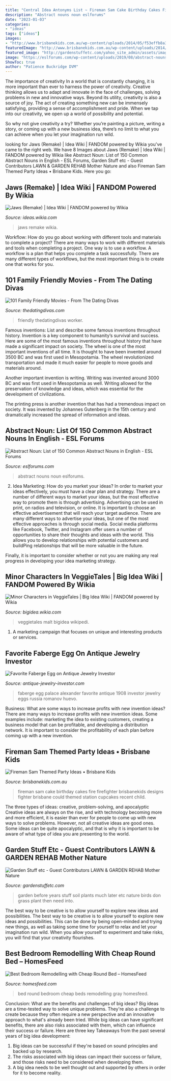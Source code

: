 ```yaml
---
title: "Central Idea Antonyms List ~ Fireman Sam Cake Birthday Cakes Fire Firefighter Brisbanekids Designs Fighter Brisbane Could Themed Station Cupcakes Recent Child"
description: "Abstract nouns noun eslforums"
date: "2023-01-03"
categories:
- "ideas"
tags: ["ideas"]
images:
- "http://www.brisbanekids.com.au/wp-content/uploads/2014/05/f53effb8a3d399ae56606ee2a13ee892.jpg"
featuredImage: "http://www.brisbanekids.com.au/wp-content/uploads/2014/05/f53effb8a3d399ae56606ee2a13ee892.jpg"
featured_image: "http://gardenstuffetc.com/yahoo_site_admin/assets/images/after.67185344_std.jpg"
image: "https://eslforums.com/wp-content/uploads/2019/08/abstract-nouns-3-1.jpg"
ShowToc: true
author: "Patience Buckridge DVM"
---
```



The importance of creativity
In a world that is constantly changing, it is more important than ever to harness the power of creativity. Creative thinking allows us to adapt and innovate in the face of challenges, solving problems in new and innovative ways.
Beyond its utility, creativity is also a source of joy. The act of creating something new can be immensely satisfying, providing a sense of accomplishment and pride. When we tap into our creativity, we open up a world of possibility and potential.

So why not give creativity a try? Whether you’re painting a picture, writing a story, or coming up with a new business idea, there’s no limit to what you can achieve when you let your imagination run wild.

	

		
looking for Jaws (Remake) | Idea Wiki | FANDOM powered by Wikia you've came to the right web. We have 8 Images about Jaws (Remake) | Idea Wiki | FANDOM powered by Wikia like Abstract Noun: List of 150 Common Abstract Nouns in English - ESL Forums, Garden Stuff etc - Guest Contributors LAWN &amp; GARDEN REHAB Mother Nature and also Fireman Sam Themed Party Ideas • Brisbane Kids. Here you go:
		
    
## Jaws (Remake) | Idea Wiki | FANDOM Powered By Wikia

<img loading=lazy src="https://vignette.wikia.nocookie.net/ideas/images/3/34/Tumblr_lqcv3vmrdV1qhzdcmo1_500.jpg/revision/latest?cb=20140413054910" onerror="this.onerror=null;this.src='https://tse2.mm.bing.net/th?id=OIP.sYHetrTXXtaq5meAm87KjQAAAA&amp;pid=15.1';" alt="Jaws (Remake) | Idea Wiki | FANDOM powered by Wikia">

_Source: ideas.wikia.com_

>jaws remake wikia. 

	

Workflow: How do you go about working with different tools and materials to complete a project?
There are many ways to work with different materials and tools when completing a project. One way is to use a workflow. A workflow is a plan that helps you complete a task successfully. There are many different types of workflows, but the most important thing is to create one that works for you.

    
## 101 Family Friendly Movies - From The Dating Divas

<img loading=lazy src="https://www.thedatingdivas.com/wp-content/uploads/2016/04/AnimatedFamily-Friendly-Movies.jpg" onerror="this.onerror=null;this.src='https://tse3.mm.bing.net/th?id=OIP.CL2yw_ufUm7dbaFPdPSocwHaMy&amp;pid=15.1';" alt="101 Family Friendly Movies - From The Dating Divas">

_Source: thedatingdivas.com_

>friendly thedatingdivas worker. 

	

Famous inventions: List and describe some famous inventions throughout history.
Invention is a key component to humanity’s survival and success. Here are some of the most famous inventions throughout history that have made a significant impact on society.
The wheel is one of the most important inventions of all time. It is thought to have been invented around 3500 BC and was first used in Mesopotamia. The wheel revolutionized transportation and made it much easier for people to move goods and materials around.

Another important invention is writing. Writing was invented around 3000 BC and was first used in Mesopotamia as well. Writing allowed for the preservation of knowledge and ideas, which was essential for the development of civilizations.

The printing press is another invention that has had a tremendous impact on society. It was invented by Johannes Gutenberg in the 15th century and dramatically increased the spread of information and ideas.

    
## Abstract Noun: List Of 150 Common Abstract Nouns In English - ESL Forums

<img loading=lazy src="https://eslforums.com/wp-content/uploads/2019/08/abstract-nouns-3-1.jpg" onerror="this.onerror=null;this.src='https://tse2.mm.bing.net/th?id=OIP.Td6DX_xEOIn0zxFlKurhVgHaD4&amp;pid=15.1';" alt="Abstract Noun: List of 150 Common Abstract Nouns in English - ESL Forums">

_Source: eslforums.com_

>abstract nouns noun eslforums. 

	

2. Idea Marketing: How do you market your ideas?
In order to market your ideas effectively, you must have a clear plan and strategy. There are a number of different ways to market your ideas, but the most effective way to promote them is through advertising. Advertising can be used in print, on radios and television, or online. It is important to choose an effective advertisement that will reach your target audience.
There are many different ways to advertise your ideas, but one of the most effective approaches is through social media. Social media platforms like Facebook, Twitter, and Instagram offer users a number of opportunities to share their thoughts and ideas with the world. This allows you to develop relationships with potential customers and buildPing relationships that will be more valuable in the future.

Finally, it is important to consider whether or not you are making any real progress in developing your idea marketing strategy.

    
## Minor Characters In VeggieTales | Big Idea Wiki | FANDOM Powered By Wikia

<img loading=lazy src="https://vignette.wikia.nocookie.net/bigidea/images/2/2c/GodWantsMeToForgiveThem181.png/revision/latest?cb=20160830060858" onerror="this.onerror=null;this.src='https://tse2.mm.bing.net/th?id=OIP.yT1vL04HYFjcgrcCeKFVcgHaFu&amp;pid=15.1';" alt="Minor Characters in VeggieTales | Big Idea Wiki | FANDOM powered by Wikia">

_Source: bigidea.wikia.com_

>veggietales malt bigidea wikipedi. 

	

1. A marketing campaign that focuses on unique and interesting products or services.

    
## Favorite Faberge Egg On Antique Jewelry Investor

<img loading=lazy src="http://www.antique-jewelry-investor.com/images/favorite-faberge-egg.jpg" onerror="this.onerror=null;this.src='https://tse3.mm.bing.net/th?id=OIP.GnGr76yitX1vAB6KrpHkvwHaOf&amp;pid=15.1';" alt="Favorite Faberge Egg on Antique Jewelry Investor">

_Source: antique-jewelry-investor.com_

>faberge egg palace alexander favorite antique 1908 investor jewelry eggs russia romanov huevo. 

	

Business: What are some ways to increase profits with new invention ideas?
There are many ways to increase profits with new invention ideas. Some examples include: marketing the idea to existing customers, creating a business model that can be profitable, and developing a distribution network. It is important to consider the profitability of each plan before coming up with a new invention.

    
## Fireman Sam Themed Party Ideas • Brisbane Kids

<img loading=lazy src="http://www.brisbanekids.com.au/wp-content/uploads/2014/05/f53effb8a3d399ae56606ee2a13ee892.jpg" onerror="this.onerror=null;this.src='https://tse4.mm.bing.net/th?id=OIP.qIum4RwDbeY1r8x4Bw1JggHaLH&amp;pid=15.1';" alt="Fireman Sam Themed Party Ideas • Brisbane Kids">

_Source: brisbanekids.com.au_

>fireman sam cake birthday cakes fire firefighter brisbanekids designs fighter brisbane could themed station cupcakes recent child. 

	

The three types of ideas: creative, problem-solving, and apocalyptic
Creative ideas are always on the rise, and with technology becoming more and more efficient, it is easier than ever for people to come up with new ways to solve problems. However, not all creative ideas are good ones. Some ideas can be quite apocalyptic, and that is why it is important to be aware of what type of idea you are presenting to the world.

    
## Garden Stuff Etc - Guest Contributors LAWN &amp; GARDEN REHAB Mother Nature

<img loading=lazy src="http://gardenstuffetc.com/yahoo_site_admin/assets/images/after.67185344_std.jpg" onerror="this.onerror=null;this.src='https://tse4.mm.bing.net/th?id=OIP.-jgEhEobPZBFeQdC9tZ6hgHaE7&amp;pid=15.1';" alt="Garden Stuff etc - Guest Contributors LAWN &amp; GARDEN REHAB Mother Nature">

_Source: gardenstuffetc.com_

>garden before years stuff soil plants much later etc nature birds don grass plant then need into. 

	

The best way to be creative is to allow yourself to explore new ideas and possibilities.
The best way to be creative is to allow yourself to explore new ideas and possibilities. This can be done by being open-minded and trying new things, as well as taking some time for yourself to relax and let your imagination run wild. When you allow yourself to experiment and take risks, you will find that your creativity flourishes.

    
## Best Bedroom Remodelling With Cheap Round Bed – HomesFeed

<img loading=lazy src="https://homesfeed.com/wp-content/uploads/2015/10/adorable-black-cheap-round-bed-idea-with-sparkling-gray-bedding-with-glitter-and-floor-lamp-and-white-flooring-and-natural-stone-wall-accent.jpg" onerror="this.onerror=null;this.src='https://tse4.mm.bing.net/th?id=OIP.CcjBsqeaNPavwzeg3zoqGwHaFj&amp;pid=15.1';" alt="Best Bedroom Remodelling with Cheap Round Bed – HomesFeed">

_Source: homesfeed.com_

>bed round bedroom cheap beds remodelling gray homesfeed. 

	

Conclusion: What are the benefits and challenges of big ideas?
Big ideas are a time-tested way to solve unique problems. They're also a challenge to create because they often require a new perspective and an innovative approach to what's already been tried. While big ideas can have significant benefits, there are also risks associated with them, which can influence their success or failure. Here are three key Takeaways from the past several years of big idea development: 
1. Big ideas can be successful if they're based on sound principles and backed up by research.
2. The risks associated with big ideas can impact their success or failure, and those risks need to be considered when developing them.
3. A big idea needs to be well thought out and supported by others in order for it to become reality.

